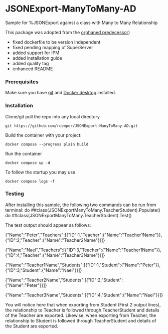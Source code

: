 # JSONExport-ManyToMany-AD
Sample for %JSONExport against a class with Many to Many Relationship   

This package was adopted from the [orphaned predecessor](https://openexchange.intersystems.com/package/JSONExportManyToMany))   
- fixed dockerfile to be version independent   
- fixed pending mapping of SuperServer   
- added support for IPM  
- added installation guide   
- added quality tag     
- enhanced README     

### Prerequisites    
Make sure you have [git](https://git-scm.com/book/en/v2/Getting-Started-Installing-Git) and [Docker desktop](https://www.docker.com/products/docker-desktop) installed.    
### Installation   
Clone/git pull the repo into any local directory  

````    
git https://github.com/rcemper/JSONExport-ManyToMany-AD.git
````    
   
Build the container with your project:   

````
docker compose --progress plain build
````

Run the container

 ````
docker compose up -d
````
To follow the startup you may use

````
docker compose logs -f
````
### Testing  
After installing this sample, the following two commands can be run from terminal:
do ##class(JSONExportManyToMany.TeacherStudent).Populate()
do ##class(JSONExportManyToMany.TeacherStudent).Test()

The test output should appear as follows:

{"Name":"Peter","Teachers":[{"ID":1,"Teacher":{"Name":"Teacher1Name"}},{"ID":2,"Teacher":{"Name":"Teacher2Name"}}]}
 
{"Name":"Nael","Teachers":[{"ID":3,"Teacher":{"Name":"Teacher1Name"}},{"ID":4,"Teacher":{"Name":"Teacher3Name"}}]}
 
{"Name":"Teacher1Name","Students":[{"ID":1,"Student":{"Name":"Peter"}},{"ID":3,"Student":{"Name":"Nael"}}]}
 
{"Name":"Teacher2Name","Students":[{"ID":2,"Student":{"Name":"Peter"}}]}
 
{"Name":"Teacher3Name","Students":[{"ID":4,"Student":{"Name":"Nael"}}]}

You will notice here that when exporting from Student (First 2 output lines), the relationship to Teacher is followed through TeacherStudent and details of the Teacher are exported.
Likewise, when exporting from Teacher, the relationship to Student is followed through TeacherStudent and details of the Student are exported.
